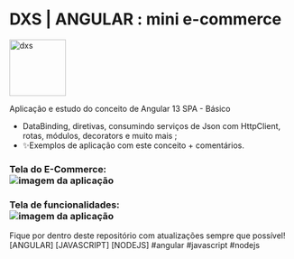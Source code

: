 # DXS | ANGULAR : mini e-commerce
<img src="https://dataxstudios.com.br/assets/images/logo_DXS_400_190.png" alt="dxs" width="100"/> 

Aplicação e estudo do conceito de Angular 13 SPA - Básico

- DataBinding, diretivas, consumindo serviços de Json com HttpClient, rotas, módulos, decorators e muito mais ;
- ✨Exemplos de aplicação com este conceito + comentários.

### Tela do E-Commerce:<br>![imagem da aplicação](https://dataxstudios.com.br/assets/images/github/angular_mini_ecommerce_1.PNG)<br>
### Tela de funcionalidades:<br>![imagem da aplicação](https://dataxstudios.com.br/assets/images/github/angular_mini_ecommerce_2.PNG)

Fique por dentro deste repositório com atualizações sempre que possível!<br>[ANGULAR] [JAVASCRIPT] [NODEJS] #angular #javascript #nodejs
